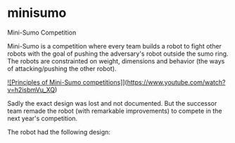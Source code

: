 # minisumo
Mini-Sumo Competition

Mini-Sumo is a competition where every team builds a robot to fight other robots with the goal of pushing the adversary's robot outside the sumo ring.
The robots are constrainted on weight, dimensions and behavior (the ways of attacking/pushing the other robot).

[![Principles of Mini-Sumo competitions]](https://img.youtube.com/vi/h2isbmVu_XQ/0.jpg)](https://www.youtube.com/watch?v=h2isbmVu_XQ)


Sadly the exact design was lost and not documented. But the successor team remade the robot (with remarkable improvements) to compete in the next year's competition. 

The robot had the following design:
